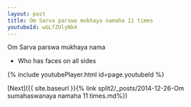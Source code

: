 ```yaml
---
layout: post
title: Om Sarva parswa mukhaya namaha 11 times
youtubeId: wGLfZUlyNk4
---
```

 
 
Om Sarva parswa mukhaya nama 
 
 -  Who has faces on all sides 
 
  
 
  
 
 
 
 
 
 


{% include youtubePlayer.html id=page.youtubeId %}
 
[Next]({{ site.baseurl }}{% link  split2/_posts/2014-12-26-Om sumahaswanaya namaha 11 times.md%})
 
